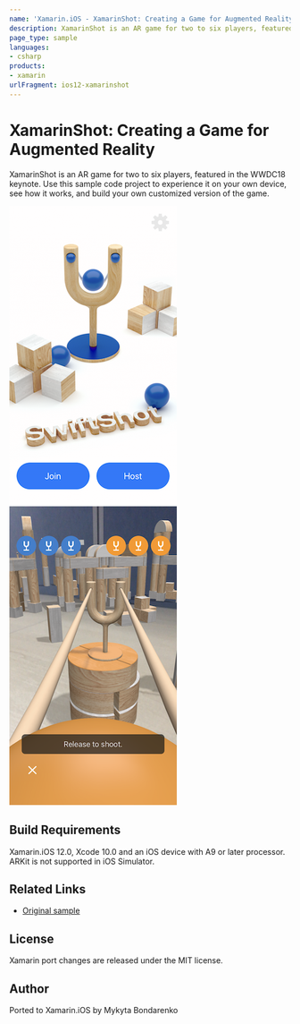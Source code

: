 ```yaml
---
name: 'Xamarin.iOS - XamarinShot: Creating a Game for Augmented Reality'
description: XamarinShot is an AR game for two to six players, featured in the WWDC18 keynote. Use this sample code project to experience it on your own device,...
page_type: sample
languages:
- csharp
products:
- xamarin
urlFragment: ios12-xamarinshot
---
```

# XamarinShot: Creating a Game for Augmented Reality

XamarinShot is an AR game for two to six players, featured in the WWDC18 keynote. Use this sample code project to experience it on your own device, see how it works, and build your own customized version of the game.

![Home Screen](Screenshots/screenshot-1.png)![Shooting](Screenshots/screenshot-4.png)

## Build Requirements

Xamarin.iOS 12.0, Xcode 10.0 and an iOS device with A9 or later processor. ARKit is not supported in iOS Simulator.

## Related Links

- [Original sample](https://developer.apple.com/documentation/arkit/swiftshot_creating_a_game_for_augmented_reality)

## License

Xamarin port changes are released under the MIT license.

## Author

Ported to Xamarin.iOS by Mykyta Bondarenko
